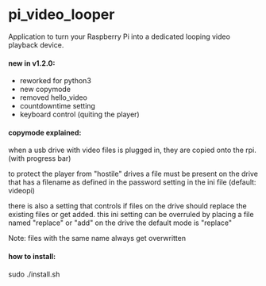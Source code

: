 # pi_video_looper
Application to turn your Raspberry Pi into a dedicated looping video playback device.

#### new in v1.2.0:

 - reworked for python3
 - new copymode
 - removed hello_video
 - countdowntime setting
 - keyboard control (quiting the player)
 
#### copymode explained:
when a usb drive with video files is plugged in, they are copied onto the rpi. (with progress bar)

to protect the player from "hostile" drives a file must be present on the drive that has a filename 
as defined in the password setting in the ini file (default: videopi)

there is also a setting that controls if files on the drive should replace the existing files or get added.
this ini setting can be overruled by placing a file named "replace" or "add" on the drive
the default mode is "replace"

Note: files with the same name always get overwritten

#### how to install:
sudo ./install.sh